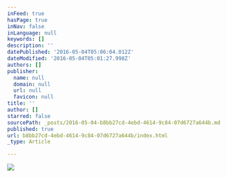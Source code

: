 ```yaml
---
inFeed: true
hasPage: true
inNav: false
inLanguage: null
keywords: []
description: ''
datePublished: '2016-05-04T05:06:04.012Z'
dateModified: '2016-05-04T05:01:27.998Z'
authors: []
publisher:
  name: null
  domain: null
  url: null
  favicon: null
title: ''
author: []
starred: false
sourcePath: _posts/2016-05-04-b8bb27cd-4ebd-4614-9c84-07d6727a644b.md
published: true
url: b8bb27cd-4ebd-4614-9c84-07d6727a644b/index.html
_type: Article

---
```

![](https://the-grid-user-content.s3-us-west-2.amazonaws.com/a78955f1-a3e0-4480-8235-ece665e94d79.png)